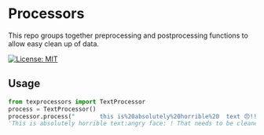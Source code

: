 # Processors

This repo groups together preprocessing and postprocessing functions to allow easy clean up of data.

[![License: MIT](https://img.shields.io/badge/License-MIT-yellow.svg)](https://opensource.org/licenses/MIT)

## Usage

```python
from texprocessors import TextProcessor
process = TextProcessor()
processor.process("       this is%20absolutely%20horrible%20  text 😠!!!! !!??? ?    that needs to be   cleaned up         ")
'This is absolutely horrible text:angry face: ! That needs to be cleaned up.'
```
